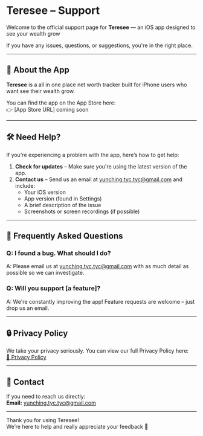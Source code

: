 # Teresee – Support

Welcome to the official support page for **Teresee** — an iOS app designed to see your wealth grow

If you have any issues, questions, or suggestions, you're in the right place.

---

## 📲 About the App

**Teresee** is a all in one place net worth tracker built for iPhone users who want see their wealth grow.

You can find the app on the App Store here:  
👉 [App Store URL] coming soon

---

## 🛠️ Need Help?

If you're experiencing a problem with the app, here’s how to get help:

1. **Check for updates** – Make sure you're using the latest version of the app.
2. **Contact us** – Send us an email at yunching.tyc.tyc@gmail.com and include:
   - Your iOS version
   - App version (found in Settings)
   - A brief description of the issue
   - Screenshots or screen recordings (if possible)

---

## 🙋 Frequently Asked Questions

### Q: I found a bug. What should I do?
A: Please email us at yunching.tyc.tyc@gmail.com with as much detail as possible so we can investigate.

### Q: Will you support [a feature]?
A: We're constantly improving the app! Feature requests are welcome – just drop us an email.

---

## 🔒 Privacy Policy

We take your privacy seriously. You can view our full Privacy Policy here:  
[📄 Privacy Policy](https://github.com/TanYunChing/privacy-policy/blob/main/PRIVACY_POLICY.md)

---

## 📧 Contact

If you need to reach us directly:  
**Email:** yunching.tyc.tyc@gmail.com

---

Thank you for using Teresee!  
We’re here to help and really appreciate your feedback 🙏
